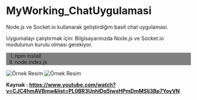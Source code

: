 <h1> MyWorking_ChatUygulamasi </h1>

<p>Node.js ve Socket.io kullanarak geliştirdiğim basit chat uygulamasi.</p>
 
<p>Uygumalayı çalıştırmak için:
 Bilgisayarınızda Node.js ve Socket.io modulunun kurulu olması gerekiyor.
 <div style="background-color:grey">
<ol type="I">
   <li>npm install</li>
   <li>node index.js</li>
</ol></p>
</div>

<img href="/public"><img src="resim1.png" alt="Örnek Resim" />
<img href="/public"><img src="resim2.png" alt="Örnek Resim" />
            


<b>Kaynak : https://www.youtube.com/watch?v=CJC4hmAVBmw&list=PL0BR3UnhlDq5iwxHPmDmMSlj3Bp7YoyVN</b>
